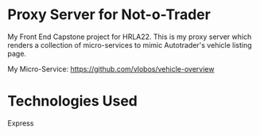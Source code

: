 # Proxy Server for Not-o-Trader
My Front End Capstone project for HRLA22. This is my proxy server which renders a collection of micro-services to mimic Autotrader's vehicle listing page.

My Micro-Service: https://github.com/vlobos/vehicle-overview

# Technologies Used
Express
